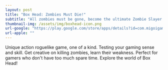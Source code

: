 ```yaml
---
layout: post
title: "Box Head: Zombies Must Die!"
subtitle: "All zombies must be gone, become the ultimate Zombie Slayer!"
thumbnail-img: /assets/img/boxhead-icon.png
url-google: "https://play.google.com/store/apps/details?id=com.migoigames.boxheadzombiesmustdie"
url-apple: ""
---
```


Unique action roguelike game, one of a kind. Testing your gaming sense and skill. Get creative on killing zombies, learn their weakness. Perfect for gamers who don't have too much spare time. Explore the world of Box Head!
